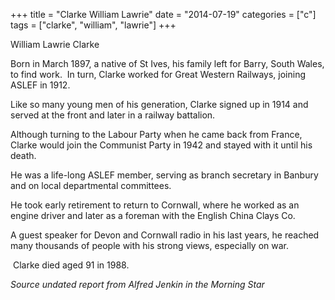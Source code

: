 +++
title = "Clarke William Lawrie"
date = "2014-07-19"
categories = ["c"]
tags = ["clarke", "william", "lawrie"]
+++

William Lawrie Clarke

Born in March 1897, a native of St Ives, his family left for Barry, South Wales, to find work.  In turn, Clarke worked for Great Western Railways, joining ASLEF in 1912.

Like so many young men of his generation, Clarke signed up in 1914 and served at the front and later in a railway battalion.

Although turning to the Labour Party when he came back from France, Clarke would join the Communist Party in 1942 and stayed with it until his death.

He was a life-long ASLEF member, serving as branch secretary in Banbury and on local departmental committees.

He took early retirement to return to Cornwall, where he worked as an engine driver and later as a foreman with the English China Clays Co.

A guest speaker for Devon and Cornwall radio in his last years, he reached many thousands of people with his strong views, especially on war.

 Clarke died aged 91 in 1988.

_Source undated report from Alfred Jenkin in the Morning Star_
